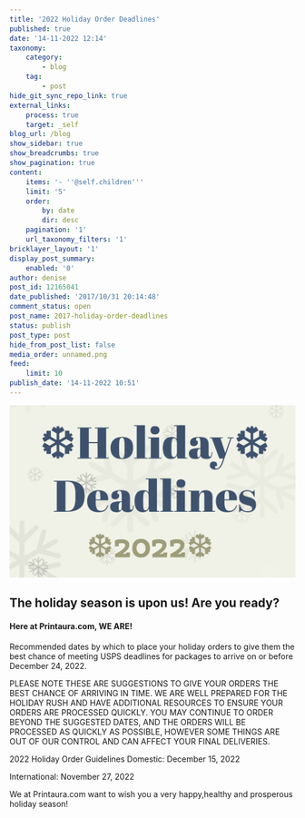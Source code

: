 ```yaml
---
title: '2022 Holiday Order Deadlines'
published: true
date: '14-11-2022 12:14'
taxonomy:
    category:
        - blog
    tag:
        - post
hide_git_sync_repo_link: true
external_links:
    process: true
    target: _self
blog_url: /blog
show_sidebar: true
show_breadcrumbs: true
show_pagination: true
content:
    items: '- ''@self.children'''
    limit: '5'
    order:
        by: date
        dir: desc
    pagination: '1'
    url_taxonomy_filters: '1'
bricklayer_layout: '1'
display_post_summary:
    enabled: '0'
author: denise
post_id: 12165041
date_published: '2017/10/31 20:14:48'
comment_status: open
post_name: 2017-holiday-order-deadlines
status: publish
post_type: post
hide_from_post_list: false
media_order: unnamed.png
feed:
    limit: 10
publish_date: '14-11-2022 10:51'
---
```


[![unnamed](unnamed.png "unnamed")](https://blog.printaura.com/blog/design-ideas/2022-holiday-order-deadlines)

## The holiday season is upon us! Are you ready? 
#### Here at Printaura.com, WE ARE! 


Recommended dates by which to place your holiday orders to give them the best chance of meeting USPS deadlines for packages to arrive on or before December 24, 2022.

PLEASE NOTE THESE ARE SUGGESTIONS TO GIVE YOUR ORDERS THE BEST CHANCE OF ARRIVING IN TIME. WE ARE WELL PREPARED FOR THE HOLIDAY RUSH AND HAVE ADDITIONAL RESOURCES TO ENSURE YOUR ORDERS ARE PROCESSED QUICKLY. YOU MAY CONTINUE TO ORDER BEYOND THE SUGGESTED DATES, AND THE ORDERS WILL BE PROCESSED AS QUICKLY AS POSSIBLE, HOWEVER SOME THINGS ARE OUT OF OUR CONTROL AND CAN AFFECT YOUR FINAL DELIVERIES.

2022 Holiday Order Guidelines
Domestic: December 15, 2022

 International: November 27, 2022

We at Printaura.com want to wish you a very happy,healthy and prosperous holiday season!
